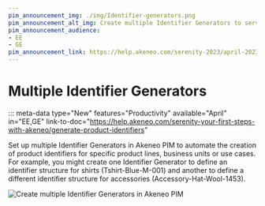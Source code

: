 ```yaml
---
pim_announcement_img: ./img/Identifier-generators.png
pim_announcement_alt_img: Create multiple Identifier Generators to serve your business needs
pim_announcement_audience:
- EE
- GE
pim_announcement_link: https://help.akeneo.com/serenity-2023/april-2023-serenity-updates#multiple-identifier-generators
---
```


# Multiple Identifier Generators
::: meta-data type="New" features="Productivity" available="April" in="EE,GE" link-to-doc="https://help.akeneo.com/serenity-your-first-steps-with-akeneo/generate-product-identifiers"

Set up multiple Identifier Generators in Akeneo PIM to automate the creation of product identifiers for specific product lines, business units or use cases. For example, you might create one Identifier Generator to define an identifier structure for shirts (Tshirt-Blue-M-001) and another to define a different identifier structure for accessories (Accessory-Hat-Wool-1453).



![Create multiple Identifier Generators in Akeneo PIM](../img/Identifier-generators.png)
